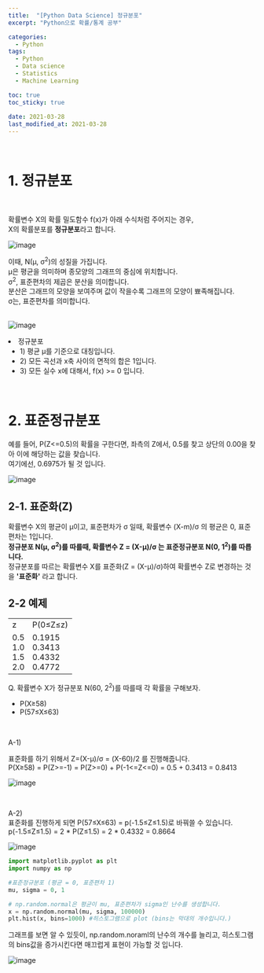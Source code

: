 ```yaml
---
title:  "[Python Data Science] 정규분포"
excerpt: "Python으로 확률/통계 공부"

categories:
  - Python
tags:
  - Python
  - Data science
  - Statistics
  - Machine Learning

toc: true
toc_sticky: true
 
date: 2021-03-28
last_modified_at: 2021-03-28
---
```


<br>

# 1. 정규분포 

<br>

확률변수 X의 확률 밀도함수 f(x)가 아래 수식처럼 주어지는 경우, <br>
X의 확률분포를 **정규분포**라고 합니다.<br>

![image](https://user-images.githubusercontent.com/50326455/113477719-c8e3c700-94be-11eb-95ae-ab02ae1826be.png)

이때, N(μ, σ<sup>2</sup>)의 성질을 가집니다.<br>
μ은 평균을 의미하며 종모양의 그래프의 중심에 위치합니다. <br>
σ<sup>2</sup>, 표준편차의 제곱은 분산을 의미합니다. <br>
분산은 그래프의 모양을 보여주며 값이 작을수록 그래프의 모양이 뾰족해집니다. <br>
σ는, 표준편차를 의미합니다. <br>
<br>

![image](https://user-images.githubusercontent.com/50326455/113477809-8c649b00-94bf-11eb-9200-c9ac72e8cd60.png)

<li> 정규분포
    <ul>
        <li> 1) 평균 μ를 기준으로 대칭입니다. </li>
        <li> 2) 모든 곡선과 x축 사이의 면적의 합은 1입니다. </li>
        <li> 3) 모든 실수 x에 대해서, f(x) >= 0 입니다. </li>
    </ul>
</li>
<br>

# 2. 표준정규분포


예를 들어, P(Z<=0.5)의 확률을 구한다면, 좌측의 Z에서, 0.5를 찾고 상단의 0.00을 찾아 이에 해당하는 값을 찾습니다. <br>
여기에선, 0.6975가 될 것 입니다. <br>

![image](https://user-images.githubusercontent.com/50326455/113477890-2debec80-94c0-11eb-95e5-48342033cbe7.png)

## 2-1. 표준화(Z)

확률변수 X의 평균이 μ이고, 표준편차가 σ 일때,  확률변수 (X-m)/σ 의 평균은 0, 표준편차는 1입니다.<br>
**정규분포 N(μ, σ<sup>2</sup>)를 따를때, 확률변수 Z = (X-μ)/σ 는 표준정규분포 N(0, 1<sup>2</sup>)를 따릅니다.** <br>
정규분포를 따르는 확률변수 X를 표준화(Z = (X-μ)/σ)하여 확률변수 Z로 변경하는 것을 **'표준화'** 라고 합니다. <br>


## 2-2 예제

<table width="100" cellpadding="2" cellspacing="2">
  <tr>
    <td> z </td>
    <td> P(0≤Z≤z) </td>
  </tr>
  <tr>
    <td rowspan="4"> 0.5 <br> 1.0 <br> 1.5 <br> 2.0 </td>
    <td rowspan="4"> 0.1915 <br> 0.3413 <br> 0.4332 <br> 0.4772 </td>
  </tr>
</table>

Q. 확률변수 X가 정규분포 N(60, 2<sup>2</sup>)를 따를때 각 확률을 구해보자.
* P(X≥58)
* P(57≤X≤63)

<br>

A-1) <br>

표준화를 하기 위해서 Z=(X-μ)/σ = (X-60)/2 를 진행해줍니다.<br>
P(X≥58) = P(Z>=-1) = P(Z>=0) + P(-1<=Z<=0) = 0.5 + 0.3413 = 0.8413 <br>

![image](https://user-images.githubusercontent.com/50326455/113495832-21eb4380-952f-11eb-81da-b9b5eb9f3177.png)

<br>

A-2) <br>
표준화를 진행하게 되면 P(57≤X≤63) = p(-1.5≤Z≤1.5)로 바꿔쓸 수 있습니다.<br>
p(-1.5≤Z≤1.5) = 2 * P(Z≤1.5) = 2 * 0.4332 = 0.8664 <br>

![image](https://user-images.githubusercontent.com/50326455/113496449-9d032880-9534-11eb-8fac-4e189b029e5c.png)

```python
import matplotlib.pyplot as plt
import numpy as np

#표준정규분포 (평균 = 0, 표준편차 1)
mu, sigma = 0, 1

# np.random.normal은 평균이 mu, 표준편차가 sigma인 난수를 생성합니다.
x = np.random.normal(mu, sigma, 100000) 
plt.hist(x, bins=1000) #히스토그램으로 plot (bins는 막대의 개수입니다.)
```

그래프를 보면 알 수 있듯이, np.random.noraml의 난수의 개수를 늘리고, 히스토그램의 bins값을 증가시킨다면 매끄럽게 표현이 가능할 것 입니다. <br>

![image](https://user-images.githubusercontent.com/50326455/113496539-9aed9980-9535-11eb-9e71-78d159cd03cb.png)<br>



